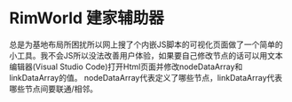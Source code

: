 # RimWorld 建家辅助器

总是为基地布局所困扰所以网上搜了个内嵌JS脚本的可视化页面做了一个简单的小工具。我不会JS所以没法改善用户体验，如果要自己修改节点的话可以用文本编辑器(Visual Studio Code)打开Html页面并修改nodeDataArray和linkDataArray的值。
nodeDataArray代表定义了哪些节点，linkDataArray代表哪些节点间要联通/相邻。